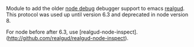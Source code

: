 Module to add the older [node
debug]( https://nodejs.org/dist/latest-v6.x/docs/api/debugger.html) debugger support to emacs
[realgud](http://github.com/realgud/realgud). This protocol was used up until version 6.3 and
deprecated in node version 8.

For node before after 6.3, use [realgud-node-inspect]. (http://github.com/realgud/realgud-node-inspect).

